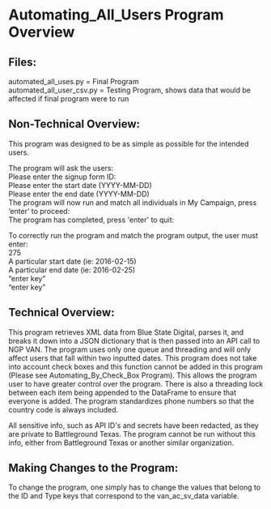 # Automating_All_Users Program Overview
## Files:
automated_all_uses.py = Final Program <br />
automated_all_user_csv.py = Testing Program, shows data that would be affected if final program were to run

## Non-Technical Overview:
This program was designed to be as simple as possible for the intended users. 

The program will ask the users: <br />
  Please enter the signup form ID:  <br />
  Please enter the start date (YYYY-MM-DD) <br />
  Please enter the end date (YYYY-MM-DD) <br />
  The program will now run and match all individuals in My Campaign, press ‘enter’ to proceed: <br />
  The program has completed, press 'enter' to quit: <br />

To correctly run the program and match the program output, the user must enter: <br />
  275 <br />
  A particular start date (ie: 2016-02-15) <br />
  A particular end date (ie: 2016-02-25) <br />
  “enter key” <br />
  “enter key” <br />

## Technical Overview:
This program retrieves XML data from Blue State Digital, parses it, and breaks it down into a JSON dictionary that is then passed into an API call to NGP VAN. The program uses only one queue and threading and will only affect users that fall within two inputted dates. This program does not take into account check boxes and this function cannot be added in this program (Please see Automating_By_Check_Box Program). This allows the program user to have greater control over the program. There is also a threading lock between each item being appended to the DataFrame to ensure that everyone is added. The program standardizes phone numbers so that the country code is always included.

All sensitive info, such as API ID's and secrets have been redacted, as they are private to Battleground Texas. The program cannot be run without this info, either from Battleground Texas or another similar organization.

## Making Changes to the Program:
To change the program, one simply has to change the values that belong to the ID and Type keys that correspond to the van_ac_sv_data variable.

